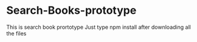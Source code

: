 # Search-Books-prototype
This is search book prortotype 
Just type npm install after downloading all the files
